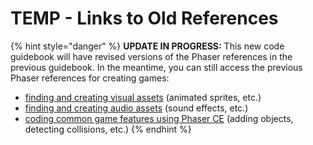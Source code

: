 # TEMP - Links to Old References

{% hint style="danger" %}
**UPDATE IN PROGRESS:** This new code guidebook will have revised versions of the Phaser references in the previous guidebook. In the meantime, you can still access the previous Phaser references for creating games:

* [finding and creating visual assets](https://docs.idew.org/video-game/project-references/visual-assets) \(animated sprites, etc.\)
* [finding and creating audio assets](https://docs.idew.org/video-game/project-references/audio-assets) \(sound effects, etc.\)
* [coding common game features using Phaser CE](https://docs.idew.org/video-game/project-references/phaser-coding) \(adding objects, detecting collisions, etc.\)
{% endhint %}




